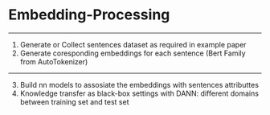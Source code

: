 # Embedding-Processing

---
1. Generate or Collect sentences dataset as required in example paper
2. Generate coresponding embeddings for each sentence (Bert Family from AutoTokenizer)

---
3. Build nn models to assosiate the embeddings with sentences attributtes
4. Knowledge transfer as black-box settings with DANN: different domains between training set and test set
